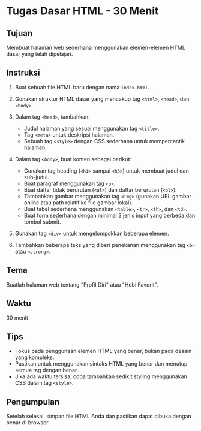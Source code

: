 # Tugas Dasar HTML - 30 Menit

## Tujuan
Membuat halaman web sederhana menggunakan elemen-elemen HTML dasar yang telah dipelajari.

## Instruksi
1. Buat sebuah file HTML baru dengan nama `index.html`.
2. Gunakan struktur HTML dasar yang mencakup tag `<html>`, `<head>`, dan `<body>`.
3. Dalam tag `<head>`, tambahkan:
   - Judul halaman yang sesuai menggunakan tag `<title>`.
   - Tag `<meta>` untuk deskripsi halaman.
   - Sebuah tag `<style>` dengan CSS sederhana untuk mempercantik halaman.

4. Dalam tag `<body>`, buat konten sebagai berikut:
   - Gunakan tag heading (`<h1>` sampai `<h3>`) untuk membuat judul dan sub-judul.
   - Buat paragraf menggunakan tag `<p>`.
   - Buat daftar tidak berurutan (`<ul>`) dan daftar berurutan (`<ol>`).
   - Tambahkan gambar menggunakan tag `<img>` (gunakan URL gambar online atau path relatif ke file gambar lokal).
   - Buat tabel sederhana menggunakan `<table>`, `<tr>`, `<th>`, dan `<td>`.
   - Buat form sederhana dengan minimal 3 jenis input yang berbeda dan tombol submit.

5. Gunakan tag `<div>` untuk mengelompokkan beberapa elemen.
6. Tambahkan beberapa teks yang diberi penekanan menggunakan tag `<b>` atau `<strong>`.

## Tema
Buatlah halaman web tentang "Profil Diri" atau "Hobi Favorit".

## Waktu
30 menit

## Tips
- Fokus pada penggunaan elemen HTML yang benar, bukan pada desain yang kompleks.
- Pastikan untuk menggunakan sintaks HTML yang benar dan menutup semua tag dengan benar.
- Jika ada waktu tersisa, coba tambahkan sedikit styling menggunakan CSS dalam tag `<style>`.

## Pengumpulan
Setelah selesai, simpan file HTML Anda dan pastikan dapat dibuka dengan benar di browser.
